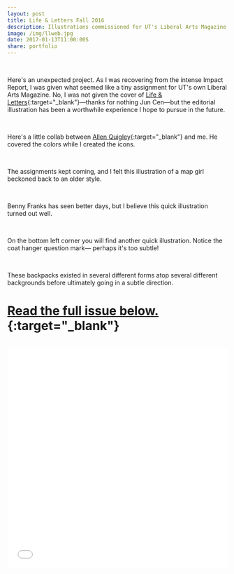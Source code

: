 ```yaml
---
layout: post
title: Life & Letters Fall 2016
description: Illustrations commissioned for UT's Liberal Arts Magazine.
image: /img/llweb.jpg
date: 2017-01-13T11:00:00S
share: portfolio 
---
```

<img class="col three lazyload" data-action="zoom" src="{{ site.imgurl }}/img/utfall9.jpg" alt="" title="{{ project.title }}"/>
<div class="col three caption">
&nbsp;

</div>

Here's an unexpected project. As I was recovering from the intense Impact Report, I was given what seemed like a tiny assignment for UT's own Liberal Arts Magazine. No, I was not given the cover of [Life & Letters](https://cenjun.com/){:target="_blank"}—thanks for nothing Jun Cen—but the editorial illustration has been a worthwhile experience I hope to pursue in the future.

<img class="col three lazyload" data-action="zoom" src="{{ site.imgurl }}/img/ll1.jpg" alt="" title="{{ project.title }}"/>
<div class="col three caption">
&nbsp;
</div>

Here's a little collab between [Allen Quigley](https://www.allenquigley.com/){:target="_blank"} and me. He covered the colors while I created the icons.

<img class="col three lazyload" data-action="zoom" src="{{ site.imgurl }}/img/ll4.jpg" alt="" title="{{ project.title }}">
<div class="col three caption">
&nbsp;
</div>

The assignments kept coming, and I felt this illustration of a map girl beckoned back to an older style.

<img class="col three lazyload" data-action="zoom" src="{{ site.imgurl }}/img/ll5.jpg" alt="" title="{{ project.title }}">
<div class="col three caption">
&nbsp;
</div>


Benny Franks has seen better days, but I believe this quick illustration turned out well.

<img class="col three lazyload" data-action="zoom" src="{{ site.imgurl }}/img/ll2.jpg" alt="" title="{{ project.title }}">
<div class="col three caption">
&nbsp;
</div>

On the bottom left corner you will find another quick illustration. Notice the coat hanger question mark— perhaps it's too subtle!

<img class="col three lazyload" data-action="zoom" src="{{ site.imgurl }}/img/ll3.jpg" alt="" title="{{ project.title }}">
<div class="col three caption">
&nbsp;
</div>

These backpacks existed in several different forms atop several different backgrounds before ultimately going in a subtle direction.

# [Read the full issue below.](https://issuu.com/lifeandletters/docs/ll_fall2016_issu){:target="_blank"} 
<div class="col three caption">
&nbsp;
</div>


<iframe style="width:100%; height:500px;" src="//e.issuu.com/embed.html#9815718/43034476" frameborder="0" allowfullscreen></iframe>

<!--
<div data-configid="9815718/43034476" style="width:100%; height:500px;" class="issuuembed"></div>
<script type="text/javascript" src="//e.issuu.com/embed.js" async="true"></script>
-->
